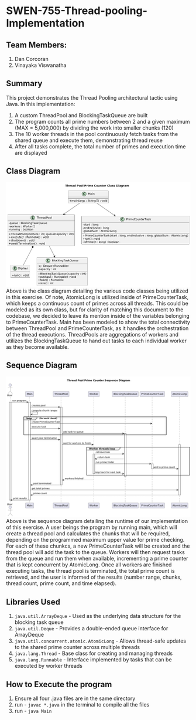 # SWEN-755-Thread-pooling-Implementation

## Team Members: 
1. Dan Corcoran
2. Vinayaka Viswanatha

## Summary
This project demonstrates the Thread Pooling architectural tactic using Java.
In this implementation:
1. A custom ThreadPool and BlockingTaskQueue are built
2. The program counts all prime numbers between 2 and a given maximum (MAX = 5,000,000) by dividing the work into smaller chunks (120)
3. The 10 worker threads in the pool continuously fetch tasks from the shared queue and execute them, demonstrating thread reuse
4. After all tasks complete, the total number of primes and execution time are displayed

## Class Diagram
![class diargam](/docs/thread_pool_class_diagram.png) Above is the class diagram detailing the various code classes being utilized in this exercise. Of note, AtomicLong is utilized inside of PrimeCounterTask, which keeps a continuous count of primes across all threads. This could be modeled as its own class, but for clarity of matching this document to the codebase, we decided to leave its mention inside of the variables belonging to PrimeCounterTask. Main has been modeled to show the total connectivity between ThreadPool and PrimeCounterTask, as it handles the orchestration of the thread executions. ThreadPools are aggregations of workers and utilizes the BlockingTaskQueue to hand out tasks to each individual worker as they become available.

## Sequence Diagram
![class diargam](/docs/thread_pool_sequence_diagram.png) Above is the sequence diagram detailing the runtime of our implementation of this exercise. A user beings the program by running main, which will create a thread pool and calculates the chunks that will be required, depending on the programmed maximum upper value for prime checking. For each of these chunkcs, a new PrimeCounterTask will be created and the thread pool will add the task to the queue. Workers will then request tasks from the queue and run them when available, incrementing a prime counter that is kept concurrent by AtomicLong. Once all workers are finished executing tasks, the thread pool is terminated, the total prime count is retrieved, and the user is informed of the results (number range, chunks, thread count, prime count, and time elapsed).

## Libraries Used

1. `java.util.ArrayDeque` - Used as the underlying data structure for the blocking task queue
2. `java.util.Deque` - Provides a double-ended queue interface for ArrayDeque
3. `java.util.concurrent.atomic.AtomicLong` - Allows thread-safe updates to the shared prime counter across multiple threads
4. `java.lang.Thread` - Base class for creating and managing threads
5. `java.lang.Runnable` - Interface implemented by tasks that can be executed by worker threads

## How to Execute the program

1. Ensure all four .java files are in the same directory
2. run -  `javac *.java` in the terminal to compile all the files
3. run - `java Main`